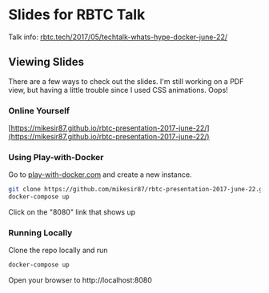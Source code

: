 # Slides for RBTC Talk

Talk info: [rbtc.tech/2017/05/techtalk-whats-hype-docker-june-22/](https://rbtc.tech/2017/05/techtalk-whats-hype-docker-june-22/)

## Viewing Slides

There are a few ways to check out the slides.  I'm still working on a PDF view, but having a little trouble since I used CSS animations.  Oops!

### Online Yourself

[https://mikesir87.github.io/rbtc-presentation-2017-june-22/](https://mikesir87.github.io/rbtc-presentation-2017-june-22/)


### Using Play-with-Docker

Go to [play-with-docker.com](http://play-with-docker.com) and create a new instance.

```bash
git clone https://github.com/mikesir87/rbtc-presentation-2017-june-22.git
docker-compose up
```

Click on the "8080" link that shows up


### Running Locally

Clone the repo locally and run

```bash
docker-compose up
```

Open your browser to http://localhost:8080
